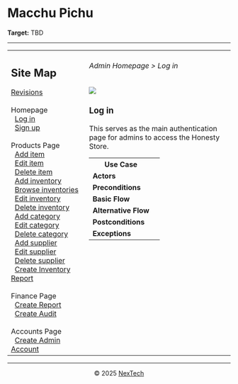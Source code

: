 # Macchu Pichu

**Target:** TBD

---

<table>
  <tr>
    <td valign="top" style="width: 35%;">
      <h2>Site Map</h2>
      <a href="#">Revisions</a><br><br>     
      Homepage<br>
      &nbsp;&nbsp;<a href="/docs/New Text Document.txt">Log in</a><br>
      &nbsp;&nbsp;<a href="#">Sign up</a><br><br>
      Products Page<br>
      &nbsp;&nbsp;<a href="#">Add item</a><br>
      &nbsp;&nbsp;<a href="#">Edit item</a><br>
      &nbsp;&nbsp;<a href="#">Delete item</a><br>
      &nbsp;&nbsp;<a href="#">Add inventory</a><br>
      &nbsp;&nbsp;<a href="#">Browse inventories</a><br>
      &nbsp;&nbsp;<a href="#">Edit inventory</a><br>
      &nbsp;&nbsp;<a href="#">Delete inventory</a><br>
      &nbsp;&nbsp;<a href="#">Add category</a><br>
      &nbsp;&nbsp;<a href="#">Edit category</a><br>
      &nbsp;&nbsp;<a href="#">Delete category</a><br>
      &nbsp;&nbsp;<a href="#">Add supplier</a><br>
      &nbsp;&nbsp;<a href="#">Edit supplier</a><br>
      &nbsp;&nbsp;<a href="#">Delete supplier</a><br>
      &nbsp;&nbsp;<a href="#">Create Inventory Report</a><br><br>
      Finance Page<br>
      &nbsp;&nbsp;<a href="#">Create Report</a><br>
      &nbsp;&nbsp;<a href="#">Create Audit</a><br><br>
      Accounts Page<br>
      &nbsp;&nbsp;<a href="#">Create Admin Account</a><br>
    </td>
    <td valign="top" style="width: 65%;">
      <h6> Admin Homepage > Log in </h6>
        <img src = "./log-in.png" />
      <h3>Log in</h3>
      <p>This serves as the main authentication page for admins to access the Honesty Store.</p>
      <table >
        <tr>
          <th>Use Case</th>
          <th></th>
        </tr>
        <tr>
          <td><b>Actors</b></td>
          <td></td>
        </tr>
        <tr>
          <td><b>Preconditions</b></td>
          <td></td>
        </tr>
        <tr>
          <td><b>Basic Flow</b></td>
          <td></td>
        </tr>
        <tr>
          <td><b>Alternative Flow</b></td>
          <td></td>
        </tr>
        <tr>
          <td><b>Postconditions</b></td>
          <td></td>
        </tr>
        <tr>
          <td><b>Exceptions</b></td>
          <td></td>
        </tr>
        </table>
    </td>
  </tr>
</table>

---

<div align="center">
  © 2025 <a href="#">NexTech</a>
</div>
